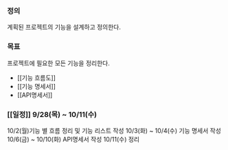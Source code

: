 ### 정의 
계획된 프로젝트의 기능을 설계하고 정의한다.

### 목표
프로젝트에 필요한 모든 기능을 정리한다.

- [[기능 흐름도]]
- [[기능 명세서]]
- [[API명세서]]

### [[일정]] 9/28(목) ~ 10/11(수)
10/2(월)기능 별 흐름 정리 및 기능 리스트 작성
10/3(화) ~ 10/4(수) 기능 명세서 작성
10/6(금) ~ 10/10(화) API명세서 작성
10/11(수) 정리